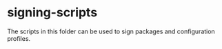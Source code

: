 # signing-scripts

The scripts in this folder can be used to sign packages and configuration profiles.